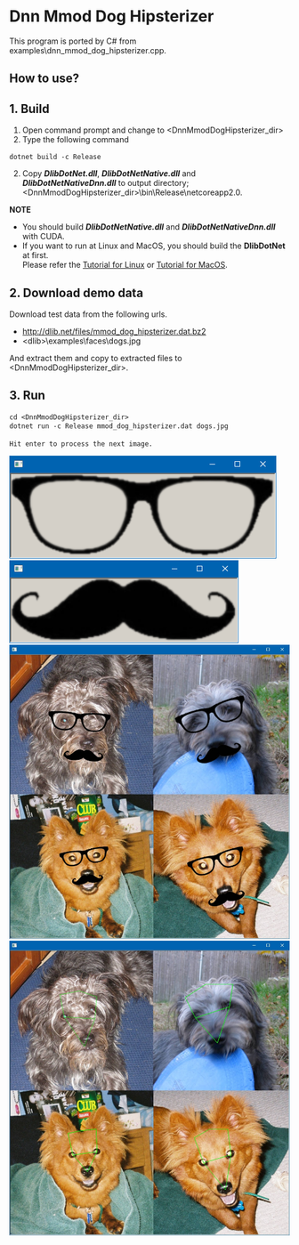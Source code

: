 ﻿# Dnn Mmod Dog Hipsterizer
 
This program is ported by C# from examples\dnn_mmod_dog_hipsterizer.cpp.

## How to use?

## 1. Build

1. Open command prompt and change to &lt;DnnMmodDogHipsterizer_dir&gt;
1. Type the following command
````
dotnet build -c Release
````
2. Copy ***DlibDotNet.dll***, ***DlibDotNetNative.dll*** and ***DlibDotNetNativeDnn.dll*** to output directory; &lt;DnnMmodDogHipsterizer_dir&gt;\bin\Release\netcoreapp2.0.

**NOTE**  
- You should build ***DlibDotNetNative.dll*** and ***DlibDotNetNativeDnn.dll*** with CUDA.
- If you want to run at Linux and MacOS, you should build the **DlibDotNet** at first.  
Please refer the [Tutorial for Linux](https://github.com/takuya-takeuchi/DlibDotNet/wiki/Tutorial-for-Linux) or [Tutorial for MacOS](https://github.com/takuya-takeuchi/DlibDotNet/wiki/Tutorial-for-MacOS).

## 2. Download demo data

Download test data from the following urls.

- http://dlib.net/files/mmod_dog_hipsterizer.dat.bz2
- &lt;dlib&gt;\examples\faces\dogs.jpg

And extract them and copy to extracted files to &lt;DnnMmodDogHipsterizer_dir&gt;.

## 3. Run

````
cd <DnnMmodDogHipsterizer_dir>
dotnet run -c Release mmod_dog_hipsterizer.dat dogs.jpg

Hit enter to process the next image.
````

![Dog](images/1.png "Dog")
![Dog](images/2.png "Dog")
![Dog](images/3.jpg "Dog")
![Dog](images/4.jpg "Dog")